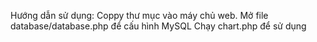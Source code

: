 Hướng dẫn sử dụng:
Coppy thư mục vào máy chủ web.
Mở file database/database.php để cấu hình MySQL
Chạy chart.php để sử dụng
